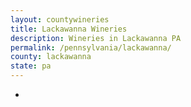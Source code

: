 ```yaml
---
layout: countywineries
title: Lackawanna Wineries
description: Wineries in Lackawanna PA
permalink: /pennsylvania/lackawanna/
county: lackawanna
state: pa
---
```

-
